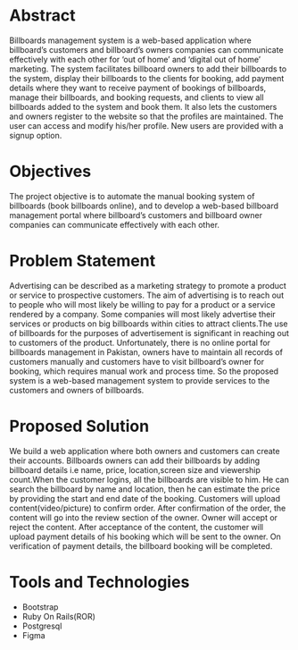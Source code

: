 # Abstract
Billboards management system is a web-based application where billboard’s customers and billboard’s owners companies can communicate effectively with each other for ‘out of home’ and ‘digital out of home’ marketing. The system facilitates billboard owners to add their billboards to the system, display their billboards to the clients for booking, add payment details where they want to receive payment of bookings of billboards,  manage their billboards, and booking requests, and clients to view all billboards added to the system and book them. It also lets the customers and owners register to the website so that the profiles are maintained. The user can access and modify his/her profile. New users are provided with a signup option.
# Objectives
The project objective is to automate the manual booking system of billboards (book billboards online), and to develop a web-based billboard management portal where billboard’s customers and billboard owner companies can communicate effectively with each other.
# Problem Statement
Advertising can be described as a marketing strategy to promote a product or service to prospective customers. The aim of advertising is to reach out to people who will most likely be willing to pay for a product or a service rendered by a company. Some companies will most likely advertise their services or products on big billboards within cities to attract clients.The use of billboards for the purposes of advertisement is significant in reaching out to customers of the product. Unfortunately, there is no online portal for billboards management in Pakistan, owners have to maintain all records of customers manually and  customers have to visit billboard’s owner for booking, which requires manual work and process time. So the proposed system is a web-based management system to provide services to the customers and owners of billboards.
# Proposed Solution
We build a web application where both owners and customers can create their accounts. Billboards owners can add their billboards by adding billboard details i.e name, price, location,screen size and viewership count.When the customer logins, all the billboards are visible to him. He can search the billboard by name and location, then he can estimate the price by providing the start and end date of the booking. Customers will upload content(video/picture) to confirm order. After confirmation of the order, the content will go into the review section of the owner. Owner will accept or reject the content. After acceptance of the content, the customer will upload payment details of his booking which will be sent to the owner. On verification of payment details, the billboard booking will be completed.
# Tools and Technologies
* Bootstrap
* Ruby On Rails(ROR)
* Postgresql
* Figma
